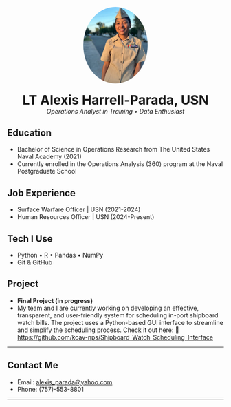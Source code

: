 <p align="center">
 <img src="https://raw.githubusercontent.com/alexissp1/my_portfolio/main/Screenshot.jpg" 
     width="150" style="border-radius:50%">
  <br><br>
  <b style="font-size:30px">LT Alexis Harrell-Parada, USN</b><br>
  <i>Operations Analyst in Training • Data Enthusiast</i>
</p>

## Education
- Bachelor of Science in Operations Research from The United States Naval Academy (2021)
- Currently enrolled in the Operations Analysis (360) program at the Naval Postgraduate School

## Job Experience
- Surface Warfare Officer | USN (2021-2024)
- Human Resources Officer | USN (2024-Present)

## Tech I Use 
- Python • R • Pandas • NumPy
- Git & GitHub

## Project

- **Final Project (in progress)**  
- My team and I are currently working on developing an effective, transparent, and user-friendly system for scheduling in-port shipboard watch bills. The project uses a Python-based GUI interface to streamline and simplify the scheduling process. Check it out here: 🔗 https://github.com/kcav-nps/Shipboard_Watch_Scheduling_Interface

---

## Contact Me
- Email: alexis_parada@yahoo.com
- Phone: (757)-553-8801


---

